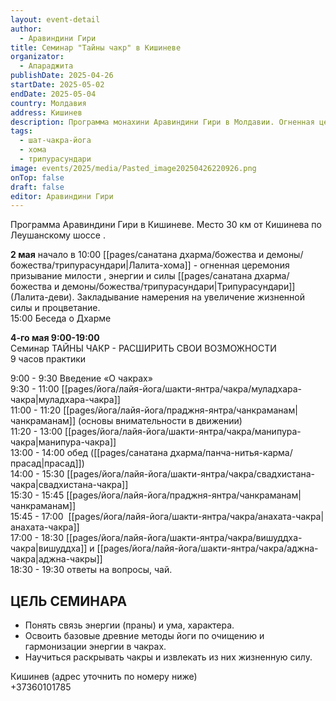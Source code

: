 ```yaml
---
layout: event-detail
author:
  - Аравиндини Гири
title: Семинар "Тайны чакр" в Кишиневе
organizator:
  - Апараджита
publishDate: 2025-04-26
startDate: 2025-05-02
endDate: 2025-05-04
country: Молдавия
address: Кишинев
description: Программа монахини Аравиндини Гири в Молдавии. Огненная церемония- Лалита-хома, семинар "Тайны чакр. Расширить свои возможности", Беседы о Дхарме.
tags:
  - шат-чакра-йога
  - хома
  - трипурасундари
image: events/2025/media/Pasted_image20250426220926.png
onTop: false
draft: false
editor: Аравиндини Гири
---
```


Программа Аравиндини Гири в Кишиневе. Место 30 км от Кишинева по Леушанскому шоссе .

**2 мая**
начало в 10:00 [[pages/санатана дхарма/божества и демоны/божества/трипурасундари|Лалита-хома]]  - огненная церемония призывание милости , энергии и силы [[pages/санатана дхарма/божества и демоны/божества/трипурасундари|Трипурасундари]] (Лалита-деви). Закладывание намерения на увеличение жизненной силы и процветание. \
15:00 Беседа о Дхарме

**4-го мая 9:00-19:00** \
Семинар ТАЙНЫ ЧАКР - РАСШИРИТЬ СВОИ ВОЗМОЖНОСТИ \
9 часов практики

9:00 - 9:30 Введение «О чакрах» \
9:30 - 11:00 [[pages/йога/лайя-йога/шакти-янтра/чакра/муладхара-чакра|муладхара-чакра]] \
11:00 - 11:20 [[pages/йога/лайя-йога/праджня-янтра/чанкраманам|чанкраманам]] (основы внимательности в движении) \
11:20 - 13:00 [[pages/йога/лайя-йога/шакти-янтра/чакра/манипура-чакра|манипура-чакра]] \
13:00 - 14:00 обед ([[pages/санатана дхарма/панча-нитья-карма/прасад|прасад]]) \
14:00 - 15:30 [[pages/йога/лайя-йога/шакти-янтра/чакра/свадхистана-чакра|свадхистана-чакра]] \
15:30 - 15:45 [[pages/йога/лайя-йога/праджня-янтра/чанкраманам|чанкраманам]] \
15:45 - 17:00  [[pages/йога/лайя-йога/шакти-янтра/чакра/анахата-чакра|анахата-чакра]] \
17:00 - 18:30 [[pages/йога/лайя-йога/шакти-янтра/чакра/вишуддха-чакра|вишуддха]] и [[pages/йога/лайя-йога/шакти-янтра/чакра/аджна-чакра|аджна-чакры]] \
18:30 - 19:30 ответы на вопросы, чай.

## ЦЕЛЬ СЕМИНАРА
- Понять связь энергии (праны) и ума, характера.
- Освоить базовые древние методы йоги по очищению и гармонизации энергии в чакрах.
- Научиться раскрывать чакры и извлекать из них жизненную силу.

Кишинев (адрес уточнить по номеру ниже)\
+37360101785